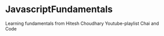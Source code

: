 # JavascriptFundamentals
Learning fundamentals from Hitesh Choudhary Youtube-playlist Chai and Code

